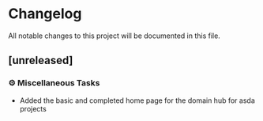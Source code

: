 # Changelog

All notable changes to this project will be documented in this file.

## [unreleased]

### ⚙️ Miscellaneous Tasks

- Added the basic and completed home page for the domain hub for asda projects

<!-- generated by git-cliff -->
